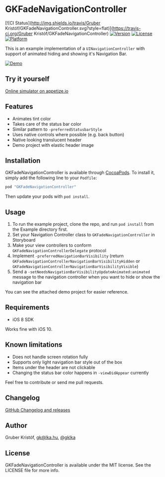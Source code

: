 # GKFadeNavigationController

[![CI Status](http://img.shields.io/travis/Gruber Kristóf/GKFadeNavigationController.svg?style=flat)](https://travis-ci.org/Gruber Kristóf/GKFadeNavigationController)
[![Version](https://img.shields.io/cocoapods/v/GKFadeNavigationController.svg?style=flat)](http://cocoapods.org/pods/GKFadeNavigationController)
[![License](https://img.shields.io/cocoapods/l/GKFadeNavigationController.svg?style=flat)](http://cocoapods.org/pods/GKFadeNavigationController)
[![Platform](https://img.shields.io/cocoapods/p/GKFadeNavigationController.svg?style=flat)](http://cocoapods.org/pods/GKFadeNavigationController)

This is an example implementation of a `UINavigationController` with support of animated hiding and showing it's Navigation Bar.

[![Demo](example.gif?raw=true)](example.mov?raw=true)

## Try it yourself

[Online simulator on appetize.io](https://appetize.io/embed/a87tdk5m1quj4wmqec3h0dh3er?device=iphone5s&scale=100&autoplay=true&orientation=portrait&deviceColor=white&screenOnly=true)

## Features

- Animates tint color
- Takes care of the status bar color
- Similar pattern to `-preferredStatusbarStyle`
- Uses native controls where possible (e.g. back button)
- Native looking translucent header
- Demo project with elastic header image

## Installation

GKFadeNavigationController is available through [CocoaPods](http://cocoapods.org). To install
it, simply add the following line to your `Podfile`:

```ruby
pod "GKFadeNavigationController"
```

Then update your pods with `pod install`.

## Usage

1. To run the example project, clone the repo, and run `pod install` from the Example directory first.
1. Set your Navigation Controller class to `GKFadeNavigationController` in Storyboard
1. Make your view controllers to conform `GKFadeNavigationControllerDelegate` protocol
1. Implement `-preferredNavigationBarVisibility` (return `GKFadeNavigationControllerNavigationBarVisibilityHidden` or `GKFadeNavigationControllerNavigationBarVisibilityVisible`)
1. Send a `-setNeedsNavigationBarVisibilityUpdateAnimated:animated` message to the navigation controller when you want to hide or show the navigation bar

You can see the attached demo project for easier reference.

## Requirements

- iOS 8 SDK

Works fine with iOS 10.

## Known limitations

- Does not handle screen rotation fully
- Supports only light navigation bar style out of the box
- Items under the header are not clickable
- Changing the status bar color happens in `-viewDidAppear` currently

Feel free to contribute or send me pull requests.

## Changelog

[GitHub Changelog and releases](https://github.com/gklka/GKFadeNavigationController/releases)

## Author

Gruber Kristóf, gk@lka.hu, [@gklka](https://twitter.com/gklka)

## License

GKFadeNavigationController is available under the MIT license. See the LICENSE file for more info.
